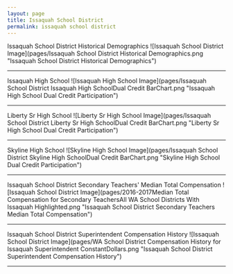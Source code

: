```yaml
---
layout: page
title: Issaquah School District
permalink: issaquah school district
---
```



Issaquah School District Historical Demographics
![Issaquah School District Image](pages/Issaquah School District Historical Demographics.png "Issaquah School District Historical Demographics")

___

Issaquah High School
![Issaquah High School Image](pages/Issaquah School District Issaquah High SchoolDual Credit BarChart.png "Issaquah High School Dual Credit Participation")

___

Liberty Sr High School
![Liberty Sr High School Image](pages/Issaquah School District Liberty Sr High SchoolDual Credit BarChart.png "Liberty Sr High School Dual Credit Participation")

___

Skyline High School
![Skyline High School Image](pages/Issaquah School District Skyline High SchoolDual Credit BarChart.png "Skyline High School Dual Credit Participation")

___

Issaquah School District Secondary Teachers' Median Total Compensation
![Issaquah School District Image](pages/2016-2017Median Total Compensation for Secondary TeachersAll WA School Districts With Issaquah Highlighted.png "Issaquah School District Secondary Teachers Median Total Compensation")

___

Issaquah School District Superintendent Compensation History
![Issaquah School District Image](pages/WA School District Compensation History for Issaquah Superintendent ConstantDollars.png "Issaquah School District Superintendent Compensation History")

___

